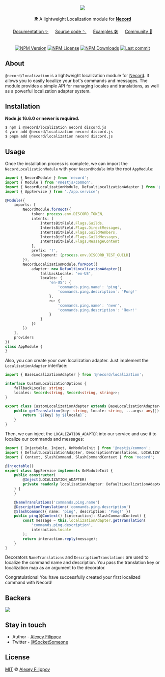 <div align="center">
   <h1>
       <a href="#"><img src="https://necord.org/img/logo.png"></a>
   </h1>
  🌍 A lightweight Localization module for <b><a href="https://necord.org/">Necord</a></b>
   <br/><br/>
   <a href="https://necord.org">Documentation ✨</a> &emsp; <a href="https://github.com/SocketSomeone/necord">Source code 🪡</a> &emsp; <a href="https://github.com/necordjs/samples">Examples 🛠️</a> &emsp; <a href="https://discord.gg/mcBYvMTnwP">Community 💬</a>
</div>


<br/>

<p align="center">
    <a href='https://img.shields.io/npm/v/necord'><img src="https://img.shields.io/npm/v/necord" alt="NPM Version" /></a>
    <a href='https://img.shields.io/npm/l/necord'><img src="https://img.shields.io/npm/l/necord" alt="NPM License" /></a>
    <a href='https://img.shields.io/npm/dm/necord'><img src="https://img.shields.io/npm/dm/necord" alt="NPM Downloads" /></a>
    <a href='https://img.shields.io/github/last-commit/necordjs/necord'><img src="https://img.shields.io/github/last-commit/SocketSomeone/necord" alt="Last commit" /></a>
</p>

## About

`@necord/localization` is a lightweight localization module for [Necord](https://necord.org/). It allows you to easily localize your bot's
commands and messages. The module provides a simple API for managing locales and translations, as well as a powerful localization adapter
system.

## Installation

**Node.js 16.6.0 or newer is required.**

```bash
$ npm i @necord/localization necord discord.js
$ yarn add @necord/localization necord discord.js
$ pnpm add @necord/localization necord discord.js
```

## Usage

Once the installation process is complete, we can import the `NecordLocalizationModule` with your `NecordModule` into the
root `AppModule`:

```typescript
import { NecordModule } from 'necord';
import { Module } from '@nestjs/common';
import { NecordLocalizationModule, DefaultLocalizationAdapter } from '@necord/localization';
import { AppService } from './app.service';

@Module({
    imports: [
        NecordModule.forRoot({
            token: process.env.DISCORD_TOKEN,
            intents: [
                IntentsBitField.Flags.Guilds,
                IntentsBitField.Flags.DirectMessages,
                IntentsBitField.Flags.GuildMembers,
                IntentsBitField.Flags.GuildMessages,
                IntentsBitField.Flags.MessageContent
            ],
            prefix: '!',
            development: [process.env.DISCORD_TEST_GUILD]
        }),
        NecordLocalizationModule.forRoot({
            adapter: new DefaultLocalizationAdapter({
                fallbackLocale: 'en-US',
                locales: {
                    'en-US': {
                        'commands.ping.name': 'ping',
                        'commands.ping.description': 'Pong!'
                    },
                    ru: {
                        'commands.ping.name': 'пинг',
                        'commands.ping.description': 'Понг!'
                    }
                }
            })
        })
    ],
    providers
})
class AppModule {
}
```
Also, you can create your own localization adapter. Just implement the `LocalizationAdapter` interface:

```typescript
import { BaseLocalizationAdapter } from '@necord/localization';

interface CustomLocalizationOptions {
    fallbackLocale: string;
    locales: Record<string, Record<string, string>>;
}

export class CustomLocalizationAdapter extends BaseLocalizationAdapter<CustomLocalizationOptions> {
    public getTranslation(key: string, locale: string, ...args: any[]): string {
        return `${key} by ${locale}`;
    }
}

```


Then, we can inject the `LOCALIZATION_ADAPTER` into our service and use it to localize our commands and messages:

```typescript
import { Injectable, Inject, OnModuleInit } from '@nestjs/common';
import { DefaultLocalizationAdapter, DescriptionTranslations, LOCALIZATION_ADAPTER, NameTranslations } from '@necord/localization';
import { Context, SlashCommand, SlashCommandContext } from 'necord';

@Injectable()
export class AppService implements OnModuleInit {
    public constructor(
        @Inject(LOCALIZATION_ADAPTER)
        private readonly localizationAdapter: DefaultLocalizationAdapter
    ) {
    }

    @NameTranslations('commands.ping.name')
    @DescriptionTranslations('commands.ping.description')
    @SlashCommand({ name: 'ping', description: 'Pong!' })
    public ping(@Context() [interaction]: SlashCommandContext) {
        const message = this.localizationAdapter.getTranslation(
            'commands.ping.description',
            interaction.locale
        );
        return interaction.reply(message);
    }
}
```

Decorators `NameTranslations` and `DescriptionTranslations` are used to localize the command name and description. You pass the translation key or localization map as an argument to the decorator.

Congratulations! You have successfully created your first localized command with Necord!

## Backers

<a href="https://opencollective.com/necord" target="_blank"><img src="https://opencollective.com/necord/backers.svg?width=1000"></a>

## Stay in touch

* Author - [Alexey Filippov](https://t.me/socketsomeone)
* Twitter - [@SocketSomeone](https://twitter.com/SocketSomeone)

## License

[MIT](https://github.com/necordjs/necord/blob/master/LICENSE) © [Alexey Filippov](https://github.com/SocketSomeone)
